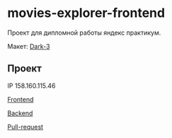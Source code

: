 # movies-explorer-frontend

Проект для дипломной работы яндекс практикум.

Макет: [Dark-3](https://www.figma.com/file/6FMWkB94wE7KTkcCgUXtnC/%D0%94%D0%B8%D0%BF%D0%BB%D0%BE%D0%BC%D0%BD%D1%8B%D0%B9-%D0%BF%D1%80%D0%BE%D0%B5%D0%BA%D1%82?type=design&node-id=1-8436&mode=design&t=SktPVwKRRuo0rzaJ-0)

## Проект

IP 158.160.115.46

[Frontend](https://movies.hr1stos.nomoredomainsrocks.ru)

[Backend](https://api.movies.hr1stos.nomoredomainsrocks.ru)

[Pull-request](https://github.com/Hr1stos/movies-explorer-frontend/compare/main...level-3)